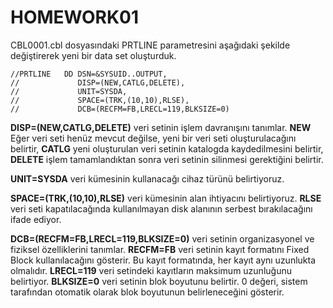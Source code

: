 # HOMEWORK01

CBL0001.cbl dosyasındaki PRTLINE parametresini aşağıdaki şekilde değiştirerek yeni bir data set oluşturduk.

```
//PRTLINE   DD DSN=&SYSUID..OUTPUT,
//             DISP=(NEW,CATLG,DELETE),
//             UNIT=SYSDA,
//             SPACE=(TRK,(10,10),RLSE),
//             DCB=(RECFM=FB,LRECL=119,BLKSIZE=0)
```

**DISP=(NEW,CATLG,DELETE)** veri setinin işlem davranışını tanımlar. **NEW** Eğer veri seti henüz mevcut değilse, yeni bir veri seti oluşturulacağını belirtir, **CATLG** yeni oluşturulan veri setinin katalogda kaydedilmesini belirtir, **DELETE** işlem tamamlandıktan sonra veri setinin silinmesi gerektiğini belirtir.

**UNIT=SYSDA** veri kümesinin kullanacağı cihaz türünü belirtiyoruz.

**SPACE=(TRK,(10,10),RLSE)** veri kümesinin alan ihtiyacını belirtiyoruz. **RLSE** veri seti kapatılacağında kullanılmayan disk alanının serbest bırakılacağını ifade ediyor.  

**DCB=(RECFM=FB,LRECL=119,BLKSIZE=0)** veri setinin organizasyonel ve fiziksel özelliklerini tanımlar. **RECFM=FB** veri setinin kayıt formatını Fixed Block kullanılacağını gösterir. Bu kayıt formatında, her kayıt aynı uzunlukta olmalıdır. **LRECL=119** veri setindeki kayıtların maksimum uzunluğunu belirtiyor. **BLKSIZE=0** veri setinin blok boyutunu belirtir. 0 değeri, sistem tarafından otomatik olarak blok boyutunun belirleneceğini gösterir.
